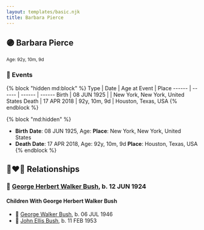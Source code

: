 ```yaml
---
layout: templates/basic.njk
title: Barbara Pierce
---
```

## 🟣 Barbara Pierce
<small>Age: 92y, 10m, 9d</small>

### 📆 Events

{% block "hidden md:block" %}
Type | Date | Age at Event | Place
------ | ------ | ------ | ------
Birth | 08 JUN 1925 |  | New York, New York, United States
Death | 17 APR 2018 | 92y, 10m, 9d | Houston, Texas, USA
{% endblock %}

{% block "md:hidden" %}
- **Birth**
**Date**: 08 JUN 1925, Age:
**Place**: New York, New York, United States
- **Death**
**Date**: 17 APR 2018, Age: 92y, 10m, 9d
**Place**: Houston, Texas, USA
{% endblock %}

## 👩‍❤️‍👨 Relationships

### 🔵 [George Herbert Walker Bush](/people/8/89339690), b. 12 JUN 1924

#### Children With George Herbert Walker Bush
* 🔵 [George Walker Bush](/people/2/29497980), b. 06 JUL 1946
* 🔵 [John Ellis Bush](/people/8/82675226), b. 11 FEB 1953